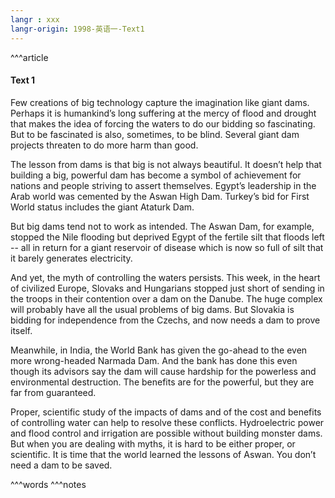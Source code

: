 ```yaml
---
langr : xxx
langr-origin: 1998-英语一-Text1
---
```


^^^article

#### Text 1

Few creations of big technology capture the imagination like giant dams. Perhaps it is humankind’s long suffering at the mercy of flood and drought that makes the idea of forcing the waters to do our bidding so fascinating. But to be fascinated is also, sometimes, to be blind. Several giant dam projects threaten to do more harm than good.

The lesson from dams is that big is not always beautiful. It doesn’t help that building a big, powerful dam has become a symbol of achievement for nations and people striving to assert themselves. Egypt’s leadership in the Arab world was cemented by the Aswan High Dam. Turkey’s bid for First World status includes the giant Ataturk Dam.

But big dams tend not to work as intended. The Aswan Dam, for example, stopped the Nile flooding but deprived Egypt of the fertile silt that floods left -- all in return for a giant reservoir of disease which is now so full of silt that it barely generates electricity.

And yet, the myth of controlling the waters persists. This week, in the heart of civilized Europe, Slovaks and Hungarians stopped just short of sending in the troops in their contention over a dam on the Danube. The huge complex will probably have all the usual problems of big dams. But Slovakia is bidding for independence from the Czechs, and now needs a dam to prove itself.

Meanwhile, in India, the World Bank has given the go-ahead to the even more wrong-headed Narmada Dam. And the bank has done this even though its advisors say the dam will cause hardship for the powerless and environmental destruction. The benefits are for the powerful, but they are far from guaranteed.

Proper, scientific study of the impacts of dams and of the cost and benefits of controlling water can help to resolve these conflicts. Hydroelectric power and flood control and irrigation are possible without building monster dams. But when you are dealing with myths, it is hard to be either proper, or scientific. It is time that the world learned the lessons of Aswan. You don’t need a dam to be saved.

^^^words
^^^notes